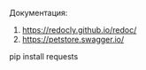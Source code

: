Документация:

1. https://redocly.github.io/redoc/
2. https://petstore.swagger.io/

pip install requests

